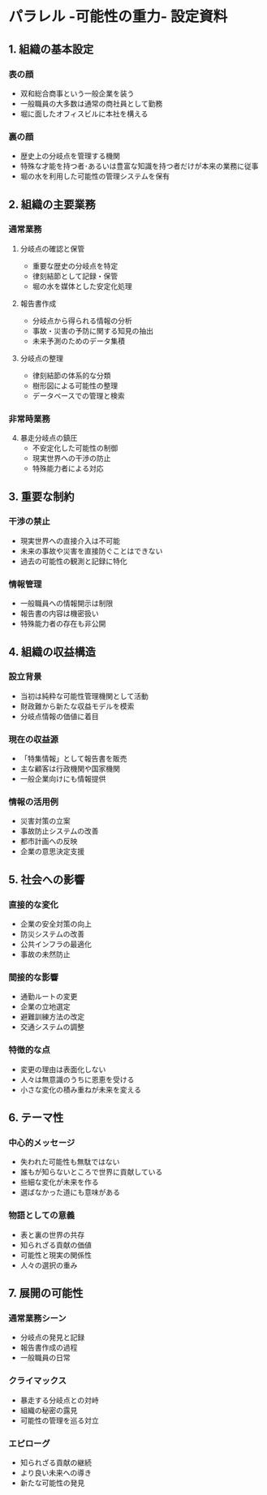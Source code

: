 # パラレル -可能性の重力- 設定資料

## 1. 組織の基本設定

### 表の顔
- 双和総合商事という一般企業を装う
- 一般職員の大多数は通常の商社員として勤務
- 堀に面したオフィスビルに本社を構える

### 裏の顔
- 歴史上の分岐点を管理する機関
- 特殊な才能を持つ者･あるいは豊富な知識を持つ者だけが本来の業務に従事
- 堀の水を利用した可能性の管理システムを保有

## 2. 組織の主要業務

### 通常業務
1. 分岐点の確認と保管
   - 重要な歴史の分岐点を特定
   - 律刻結節として記録・保管
   - 堀の水を媒体とした安定化処理

2. 報告書作成
   - 分岐点から得られる情報の分析
   - 事故・災害の予防に関する知見の抽出
   - 未来予測のためのデータ集積

3. 分岐点の整理
   - 律刻結節の体系的な分類
   - 樹形図による可能性の整理
   - データベースでの管理と検索

### 非常時業務
4. 暴走分岐点の鎮圧
   - 不安定化した可能性の制御
   - 現実世界への干渉の防止
   - 特殊能力者による対応

## 3. 重要な制約

### 干渉の禁止
- 現実世界への直接介入は不可能
- 未来の事故や災害を直接防ぐことはできない
- 過去の可能性の観測と記録に特化

### 情報管理
- 一般職員への情報開示は制限
- 報告書の内容は機密扱い
- 特殊能力者の存在も非公開

## 4. 組織の収益構造

### 設立背景
- 当初は純粋な可能性管理機関として活動
- 財政難から新たな収益モデルを模索
- 分岐点情報の価値に着目

### 現在の収益源
- 「特集情報」として報告書を販売
- 主な顧客は行政機関や国家機関
- 一般企業向けにも情報提供

### 情報の活用例
- 災害対策の立案
- 事故防止システムの改善
- 都市計画への反映
- 企業の意思決定支援

## 5. 社会への影響

### 直接的な変化
- 企業の安全対策の向上
- 防災システムの改善
- 公共インフラの最適化
- 事故の未然防止

### 間接的な影響
- 通勤ルートの変更
- 企業の立地選定
- 避難訓練方法の改定
- 交通システムの調整

### 特徴的な点
- 変更の理由は表面化しない
- 人々は無意識のうちに恩恵を受ける
- 小さな変化の積み重ねが未来を変える

## 6. テーマ性

### 中心的メッセージ
- 失われた可能性も無駄ではない
- 誰もが知らないところで世界に貢献している
- 些細な変化が未来を作る
- 選ばなかった道にも意味がある

### 物語としての意義
- 表と裏の世界の共存
- 知られざる貢献の価値
- 可能性と現実の関係性
- 人々の選択の重み

## 7. 展開の可能性

### 通常業務シーン
- 分岐点の発見と記録
- 報告書作成の過程
- 一般職員の日常

### クライマックス
- 暴走する分岐点との対峙
- 組織の秘密の露見
- 可能性の管理を巡る対立

### エピローグ
- 知られざる貢献の継続
- より良い未来への導き
- 新たな可能性の発見
